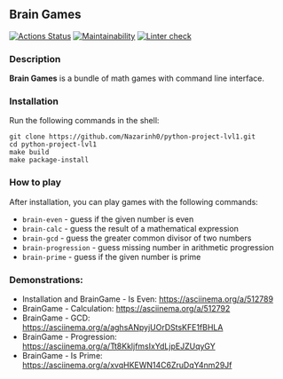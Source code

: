 ## Brain Games
[![Actions Status](https://github.com/Nazarinh0/python-project-lvl1/workflows/hexlet-check/badge.svg)](https://github.com/Nazarinh0/python-project-lvl1/actions)
[![Maintainability](https://api.codeclimate.com/v1/badges/494dea246e3bb44df98e/maintainability)](https://codeclimate.com/github/Nazarinh0/python-project-lvl1/maintainability)
[![Linter check](https://github.com/Nazarinh0/python-project-lvl1/workflows/linter-check/badge.svg)](https://github.com/Nazarinh0/python-project-lvl1/actions/workflows/linter-check.yml)

### Description

**Brain Games** is a bundle of math games with command line interface. 

### Installation

Run the following commands in the shell:
```commandline
git clone https://github.com/Nazarinh0/python-project-lvl1.git
cd python-project-lvl1
make build
make package-install
```
### How to play

After installation, you can play games with the following commands:
- `brain-even` - guess if the given number is even
- `brain-calc` - guess the result of a mathematical expression
- `brain-gcd` - guess the greater common divisor of two numbers
- `brain-progression` - guess missing number in arithmetic progression
- `brain-prime` - guess if the given number is prime

### Demonstrations:
- Installation and BrainGame - Is Even: https://asciinema.org/a/512789
- BrainGame - Calculation:  https://asciinema.org/a/512792
- BrainGame - GCD: https://asciinema.org/a/aghsANpyjUOrDStsKFE1fBHLA
- BrainGame - Progression: https://asciinema.org/a/Tt8KkljfmsIxYdLjpEJZUqyGY
- BrainGame - Is Prime: https://asciinema.org/a/xvqHKEWN14C6ZruDqY4nm29Jf
